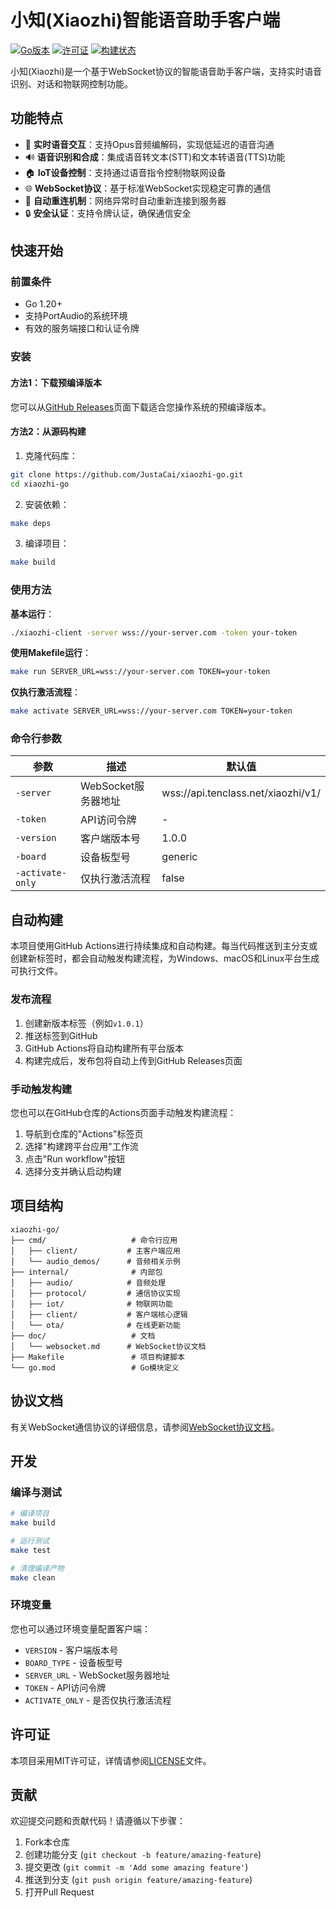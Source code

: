 # 小知(Xiaozhi)智能语音助手客户端

[![Go版本](https://img.shields.io/badge/Go-1.20+-00ADD8?style=flat&logo=go)](https://golang.org/)
[![许可证](https://img.shields.io/badge/许可证-MIT-green)](LICENSE)
[![构建状态](https://img.shields.io/github/actions/workflow/status/JustaCai/xiaozhi-go/build.yml?branch=main)](https://github.com/JustaCai/xiaozhi-go/actions/workflows/build.yml)

小知(Xiaozhi)是一个基于WebSocket协议的智能语音助手客户端，支持实时语音识别、对话和物联网控制功能。

## 功能特点

- 💬 **实时语音交互**：支持Opus音频编解码，实现低延迟的语音沟通
- 🔊 **语音识别和合成**：集成语音转文本(STT)和文本转语音(TTS)功能
- 🏠 **IoT设备控制**：支持通过语音指令控制物联网设备
- 🌐 **WebSocket协议**：基于标准WebSocket实现稳定可靠的通信
- 🔄 **自动重连机制**：网络异常时自动重新连接到服务器
- 🔒 **安全认证**：支持令牌认证，确保通信安全

## 快速开始

### 前置条件

- Go 1.20+
- 支持PortAudio的系统环境
- 有效的服务端接口和认证令牌

### 安装

#### 方法1：下载预编译版本

您可以从[GitHub Releases](https://github.com/JustaCai/xiaozhi-go/releases)页面下载适合您操作系统的预编译版本。

#### 方法2：从源码构建

1. 克隆代码库：

```bash
git clone https://github.com/JustaCai/xiaozhi-go.git
cd xiaozhi-go
```

2. 安装依赖：

```bash
make deps
```

3. 编译项目：

```bash
make build
```

### 使用方法

**基本运行**：

```bash
./xiaozhi-client -server wss://your-server.com -token your-token
```

**使用Makefile运行**：

```bash
make run SERVER_URL=wss://your-server.com TOKEN=your-token
```

**仅执行激活流程**：

```bash
make activate SERVER_URL=wss://your-server.com TOKEN=your-token
```

### 命令行参数

| 参数 | 描述 | 默认值 |
|------|------|--------|
| `-server` | WebSocket服务器地址 | wss://api.tenclass.net/xiaozhi/v1/ |
| `-token` | API访问令牌 | - |
| `-version` | 客户端版本号 | 1.0.0 |
| `-board` | 设备板型号 | generic |
| `-activate-only` | 仅执行激活流程 | false |

## 自动构建

本项目使用GitHub Actions进行持续集成和自动构建。每当代码推送到主分支或创建新标签时，都会自动触发构建流程，为Windows、macOS和Linux平台生成可执行文件。

### 发布流程

1. 创建新版本标签（例如`v1.0.1`）
2. 推送标签到GitHub
3. GitHub Actions将自动构建所有平台版本
4. 构建完成后，发布包将自动上传到GitHub Releases页面

### 手动触发构建

您也可以在GitHub仓库的Actions页面手动触发构建流程：

1. 导航到仓库的"Actions"标签页
2. 选择"构建跨平台应用"工作流
3. 点击"Run workflow"按钮
4. 选择分支并确认启动构建

## 项目结构

```
xiaozhi-go/
├── cmd/                   # 命令行应用
│   ├── client/           # 主客户端应用
│   └── audio_demos/      # 音频相关示例
├── internal/              # 内部包
│   ├── audio/            # 音频处理
│   ├── protocol/         # 通信协议实现
│   ├── iot/              # 物联网功能
│   ├── client/           # 客户端核心逻辑
│   └── ota/              # 在线更新功能
├── doc/                   # 文档
│   └── websocket.md      # WebSocket协议文档
├── Makefile               # 项目构建脚本
└── go.mod                 # Go模块定义
```

## 协议文档

有关WebSocket通信协议的详细信息，请参阅[WebSocket协议文档](doc/websocket.md)。

## 开发

### 编译与测试

```bash
# 编译项目
make build

# 运行测试
make test

# 清理编译产物
make clean
```

### 环境变量

您也可以通过环境变量配置客户端：

- `VERSION` - 客户端版本号
- `BOARD_TYPE` - 设备板型号
- `SERVER_URL` - WebSocket服务器地址
- `TOKEN` - API访问令牌
- `ACTIVATE_ONLY` - 是否仅执行激活流程

## 许可证

本项目采用MIT许可证，详情请参阅[LICENSE](LICENSE)文件。

## 贡献

欢迎提交问题和贡献代码！请遵循以下步骤：

1. Fork本仓库
2. 创建功能分支 (`git checkout -b feature/amazing-feature`)
3. 提交更改 (`git commit -m 'Add some amazing feature'`)
4. 推送到分支 (`git push origin feature/amazing-feature`)
5. 打开Pull Request
